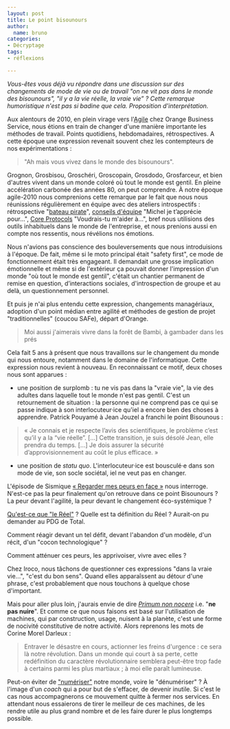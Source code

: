 ```yaml
---
layout: post
title: Le point bisounours
author:
  name: bruno
categories:
- Décryptage
tags:
- réflexions

---
```


*Vous-êtes vous déjà vu répondre dans une discussion sur des changements de mode de vie ou de travail "on ne vit pas dans le monde des bisounours", "il y a la vie réelle, la vraie vie” ? Cette remarque humoristique n'est pas si badine que cela. Proposition d'interprétation.*

Aux alentours de 2010, en plein virage vers l'[Agile](http://referentiel.institut-agile.fr/) chez Orange Business Service, nous étions en train de changer d'une manière importante les méthodes de travail. Points quotidiens, hebdomadaires, rétrospectives. A cette époque une expression revenait souvent chez les contempteurs de nos expérimentations :

> "Ah mais vous vivez dans le monde des bisounours".

Grognon, Grosbisou, Groschéri, Groscopain, Grosdodo, Grosfarceur, et bien d'autres vivent dans un monde coloré où tout le monde est gentil. En pleine accélération carbonée des années 80, on peut comprendre. À notre époque agile-2010 nous comprenions cette remarque par le fait que nous nous réunissions régulièrement en équipe avec des ateliers introspectifs : rétrospective "[bateau pirate](https://retromat.org/en/?id=19)", [conseils d'équipe](https://ut7.fr/blog/2015/11/18/animer-vos-retrospectives-avec-le-conseil.html) "Michel je t’apprécie pour...", [Core Protocols](https://thecoreprotocols.org/) "Voudrais-tu m'aider à...", bref nous utilisions des outils inhabituels dans le monde de l'entreprise, et nous prenions aussi en compte nos ressentis, nous révélions nos émotions.

Nous n'avions pas conscience des bouleversements que nous introduisions à l'époque. De fait, même si le moto principal était "safety first", ce mode de fonctionnement était très engageant. Il demandait une grosse implication émotionnelle et même si de l'extérieur ça pouvait donner l'impression d'un monde "où tout le monde est gentil", c'était un chantier permanent de remise en question, d’interactions sociales, d'introspection de groupe et au delà, un questionnement personnel.

Et puis je n'ai plus entendu cette expression, changements managériaux, adoption d'un point médian entre agilité et méthodes de gestion de projet "traditionnelles" (coucou SAFe), départ d'Orange.

> Moi aussi j'aimerais vivre dans la forêt de Bambi, à gambader dans les prés

Cela fait 5 ans à présent que nous travaillons sur le changement du monde qui nous entoure, notamment dans le domaine de l'informatique. Cette expression nous revient à nouveau. En reconnaissant ce motif, deux choses nous sont apparues :

- une position de surplomb : tu ne vis pas dans la "vraie vie", la vie des adultes dans laquelle tout le monde n'est pas gentil. C'est un retournement de situation : la personne qui ne comprend pas ce qui se passe indique à son interlocuteur·ice qu'iel a encore bien des choses à apprendre. Patrick Pouyamé à Jean Jouzel a franchi le point Bisounous :

> « Je connais et je respecte l’avis des scientifiques, le problème c’est qu’il y a la “vie réelle”. […] Cette transition, je suis désolé Jean, elle prendra du temps. […] Je dois assurer la sécurité d’approvisionnement au coût le plus efficace. »

- une position de _statu quo_. L'interlocuteur·ice est bousculé·e dans son mode de vie, son socle sociétal, iel ne veut pas en changer.

L'épisode de Sismique [« Regarder mes peurs en face »](https://www.sismique.fr/post/inspiration-regarder-mes-peurs-en-face) nous interroge. N'est-ce pas la peur finalement qu'on retrouve dans ce point Bisounours ? La peur devant l'agilité, la peur devant le changement éco-systémique ?

[Qu'est-ce que "le Réel"](https://www.youtube.com/watch?v=EC3qHdMB4_o) ? Quelle est ta définition du Réel ? Aurait-on pu demander au PDG de Total.

Comment réagir devant un tel défit, devant l'abandon d'un modèle, d'un récit, d'un "cocon technologique" ?

Comment atténuer ces peurs, les apprivoiser, vivre avec elles ?

Chez Iroco, nous tâchons de questionner ces expressions "dans la vraie vie...", "c'est du bon sens". Quand elles apparaîssent au détour d'une phrase, c'est probablement que nous touchons à quelque chose d'important.

Mais pour aller plus loin, j'aurais envie de dire _[Primum non nocere](https://fr.wikipedia.org/wiki/Primum_non_nocere)_ i.e. "**ne pas nuire**". Et comme ce que nous faisons est basé sur l'utilisation de machines, qui par construction, usage, nuisent à la planète, c'est une forme de nocivité constitutive de notre activité. Alors reprenons les mots de Corine Morel Darleux :

> Entraver le désastre en cours, actionner les freins d'urgence : ce sera là notre révolution. Dans un monde qui court à sa perte, cette redéfinition du caractère révolutionnaire semblera peut-être trop fade à certains parmi les plus martiaux ; à moi elle paraît lumineuse.

Peut-on éviter de ["numériser"](https://beta.designersethiques.org/thematique-ecoconception/quand-faut-il-numeriser) notre monde, voire le "dénumériser" ? À l'image d'un _coach_ qui a pour but de s'effacer, de devenir inutile. Si c'est le cas nous accompagnerons ce mouvement quitte à fermer nos services. En attendant nous essaierons de tirer le meilleur de ces machines, de les rendre utile au plus grand nombre et de les faire durer le plus longtemps possible.
